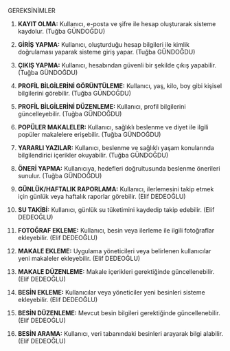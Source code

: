 GEREKSİNİMLER 

1. **KAYIT OLMA:** Kullanıcı, e-posta ve şifre ile hesap oluşturarak sisteme kaydolur. (Tuğba GÜNDOĞDU)

2. **GİRİŞ YAPMA:** Kullanıcı, oluşturduğu hesap bilgileri ile kimlik doğrulaması yaparak sisteme giriş yapar. (Tuğba GÜNDOĞDU)

3. **ÇIKIŞ YAPMA:** Kullanıcı, hesabından güvenli bir şekilde çıkış yapabilir. (Tuğba GÜNDOĞDU)

4. **PROFİL BİLGİLERİNİ GÖRÜNTÜLEME:** Kullanıcı, yaş, kilo, boy gibi kişisel bilgilerini görebilir. (Tuğba GÜNDOĞDU)

5. **PROFİL BİLGİLERİNİ DÜZENLEME:** Kullanıcı, profil bilgilerini güncelleyebilir. (Tuğba GÜNDOĞDU)

6. **POPÜLER MAKALELER:** Kullanıcı, sağlıklı beslenme ve diyet ile ilgili popüler makalelere erişebilir. (Tuğba GÜNDOĞDU)

7. **YARARLI YAZILAR:** Kullanıcı, beslenme ve sağlıklı yaşam konularında bilgilendirici içerikler okuyabilir. (Tuğba GÜNDOĞDU)

8. **ÖNERİ YAPMA:** Kullanıcıya, hedefleri doğrultusunda beslenme önerileri sunulur. (Tuğba GÜNDOĞDU)

9. **GÜNLÜK/HAFTALIK RAPORLAMA:** Kullanıcı, ilerlemesini takip etmek için günlük veya haftalık raporlar görebilir. (Elif DEDEOĞLU)

10. **SU TAKİBİ:** Kullanıcı, günlük su tüketimini kaydedip takip edebilir. (Elif DEDEOĞLU)


11. **FOTOĞRAF EKLEME:** Kullanıcı, besin veya ilerleme ile ilgili fotoğraflar ekleyebilir. (Elif DEDEOĞLU)


12. **MAKALE EKLEME:** Uygulama yöneticileri veya belirlenen kullanıcılar yeni makaleler ekleyebilir. (Elif DEDEOĞLU)


13. **MAKALE DÜZENLEME:** Makale içerikleri gerektiğinde güncellenebilir. (Elif DEDEOĞLU)


14. **BESİN EKLEME:** Kullanıcılar veya yöneticiler yeni besinleri sisteme ekleyebilir. (Elif DEDEOĞLU)


15. **BESİN DÜZENLEME:** Mevcut besin bilgileri gerektiğinde güncellenebilir.(Elif DEDEOĞLU)
 

16. **BESİN ARAMA:** Kullanıcı, veri tabanındaki besinleri arayarak bilgi alabilir.(Elif DEDEOĞLU)




